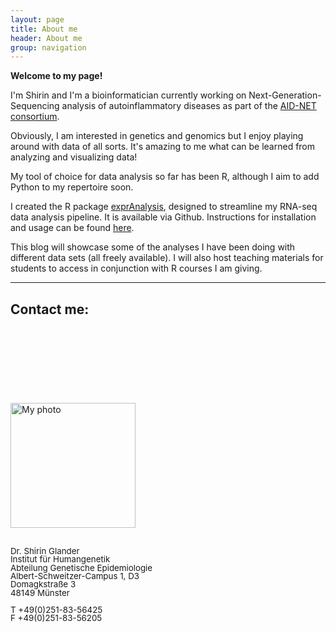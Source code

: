 ```yaml
---
layout: page
title: About me
header: About me
group: navigation
---
```


**Welcome to my page!**

I'm Shirin and I'm a bioinformatician currently working on Next-Generation-Sequencing analysis of autoinflammatory diseases as part of the [AID-NET consortium](http://campus.uni-muenster.de/immunologie/forschung/aid-net/).

Obviously, I am interested in genetics and genomics but I enjoy playing around with data of all sorts. It's amazing to me what can be learned from analyzing and visualizing data!

My tool of choice for data analysis so far has been R, although I aim to add Python to my repertoire soon.

I created the R package [exprAnalysis](https://github.com/ShirinG/exprAnalysis), designed to streamline my RNA-seq data analysis pipeline. It is available via Github. Instructions for installation and usage can be found [here](https://shiring.github.io/rna-seq/microarray/2016/09/28/exprAnalysis).

This blog will showcase some of the analyses I have been doing with different data sets (all freely available). I will also host teaching materials for students to access in conjunction with R courses I am giving.

---

## Contact me:
[<img src="{{ site.url }}/assets/images/200px-Email_Shiny_Icon.png" width="10" height="10">](mailto:s_glan02@wwu.de)

[<img src="{{ site.url }}/assets/images/so-logo.png" style="height:10">](http://stackoverflow.com/users/6623620/shirin-glander)

[<img src="{{ site.url }}/assets/images/GitHub_Logo.png" style="height:10">](https://github.com/ShirinG)

[<img src="{{ site.url }}/assets/images/xing.png" style="height:10">](http://www.xing.com/profile/Shirin_Glander)

[<img src="{{ site.url }}/assets/images/Logo-2C-101px-R.png" style="height:10">](http://de.linkedin.com/in/shirin-glander-01120881)

<div style="-webkit-column-count: 2; -moz-column-count: 2; column-count: 2;">
    <div style="display: inline-block;">
        <img src="{{ site.url }}/assets/images/Bewerbungsfoto.jpg" alt="My photo" width="200">
<br /><br />
  <p style="line-height:1">
      <span style="font-size:10pt">Dr. Shirin Glander</span><br />
      <span style="font-size:10pt">Institut für Humangenetik</span><br />
      <span style="font-size:10pt">Abteilung Genetische Epidemiologie</span><br />
      <span style="font-size:10pt">Albert-Schweitzer-Campus 1, D3</span><br />
      <span style="font-size:10pt">Domagkstraße 3</span><br />
      <span style="font-size:10pt">48149 Münster</span><br /><br />
      <span style="font-size:10pt">T +49(0)251-83-56425</span><br />
      <span style="font-size:10pt">F +49(0)251-83-56205</span>
  </p>
    </div>
</div>
